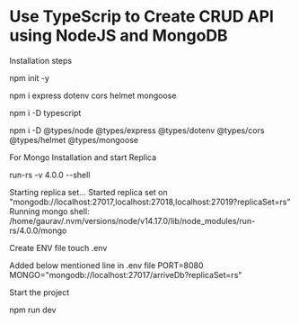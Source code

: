 # Use TypeScrip to Create CRUD API using NodeJS and MongoDB


Installation steps

npm init -y

npm i express dotenv cors helmet mongoose

npm i -D typescript

npm i -D @types/node @types/express @types/dotenv @types/cors @types/helmet @types/mongoose

For Mongo Installation and start Replica 

run-rs -v 4.0.0 --shell

Starting replica set...
Started replica set on "mongodb://localhost:27017,localhost:27018,localhost:27019?replicaSet=rs"
Running mongo shell: /home/gaurav/.nvm/versions/node/v14.17.0/lib/node_modules/run-rs/4.0.0/mongo



Create ENV file 
touch .env

Added below mentioned line in .env file
PORT=8080
MONGO="mongodb://localhost:27017/arriveDb?replicaSet=rs"

Start the project 

npm run dev



